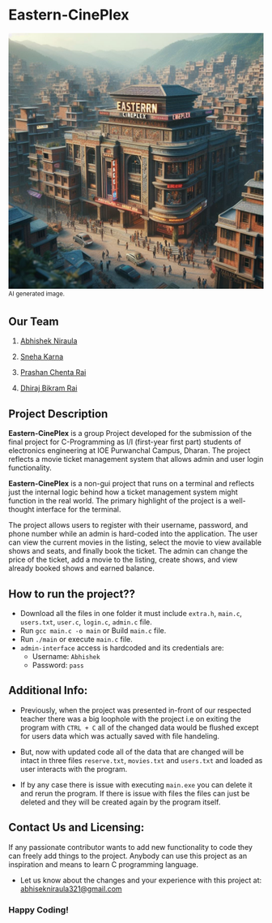 # **Eastern-CinePlex** #
![Eastern Cineplex](Pic-Eastern-Cineplex.jpeg)
<sup>AI generated image.</sup>

## **Our Team** ##
1) [Abhishek Niraula](https://github.com/AbhishekNiraula)

2) [Sneha Karna](https://github.com/snehaa1278)

3) [Prashan Chenta Rai](https://github.com/PrashanRaii)

4) [Dhiraj Bikram Rai](https://github.com/hdhirajbrai17)


## **Project Description** ##

**Eastern-CinePlex** is a group Project developed for the submission of the final project for C-Programming as I/I (first-year first part) students of electronics engineering at IOE Purwanchal Campus, Dharan. The project reflects a movie ticket management system that allows admin and user login functionality.

**Eastern-CinePlex** is a non-gui project that runs on a terminal and reflects just the internal logic behind how a ticket management system might function in the real world. The primary highlight of the project is a well-thought interface for the terminal.

The project allows users to register with their username, password, and phone number while an admin is hard-coded into the application. The user can view the current movies in the listing, select the movie to view available shows and seats, and finally book the ticket. The admin can change the price of the ticket, add a movie to the listing, create shows, and view already booked shows and earned balance.

## How to run the project??
- Download all the files in one folder it must include `extra.h`, `main.c`, `users.txt`, `user.c`, `login.c`, `admin.c` file.
- Run `gcc main.c -o main` or Build `main.c` file.
- Run `./main` or execute `main.c` file.
- `admin-interface` access is hardcoded and its credentials are:
    - Username: `Abhishek`
    - Password: `pass`
  

## Additional Info:
- Previously, when the project was presented in-front of our respected teacher there was a big loophole with the project i.e on exiting the program with `CTRL + C` all of the changed data would be flushed except for users data which was actually saved with file handeling.

- But, now with updated code all of the data that are changed will be intact in three files `reserve.txt`, `movies.txt` and `users.txt`
and loaded as user interacts with the program.
- If by any case there is issue with executing `main.exe` you can delete it and rerun the program. If there is issue with files the files can just be deleted and they will be created again by the program itself.

## Contact Us and Licensing:
If any passionate contributor wants to add new functionality to code they can freely add things to the project. Anybody can use this project as an inspiration and means to learn C programming language.
  - Let us know about the changes and your experience with this project at: abhisekniraula321@gmail.com

### Happy Coding!
     
